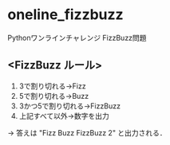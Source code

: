 # oneline_fizzbuzz
Pythonワンラインチャレンジ FizzBuzz問題

## <FizzBuzz ルール>
1. 3で割り切れる→Fizz
1. 5で割り切れる→Buzz
1. 3かつ5で割り切れる→FizzBuzz
1. 上記すべて以外→数字を出力

→ 答えは "Fizz Buzz FizzBuzz 2" と出力される．

